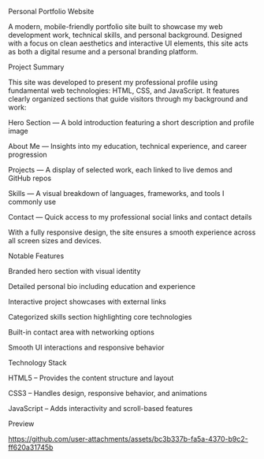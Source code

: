 Personal Portfolio Website

A modern, mobile-friendly portfolio site built to showcase my web development work, technical skills, and personal background. Designed with a focus on clean aesthetics and interactive UI elements, this site acts as both a digital resume and a personal branding platform.

Project Summary

This site was developed to present my professional profile using fundamental web technologies: HTML, CSS, and JavaScript. It features clearly organized sections that guide visitors through my background and work:

Hero Section — A bold introduction featuring a short description and profile image

About Me — Insights into my education, technical experience, and career progression

Projects — A display of selected work, each linked to live demos and GitHub repos

Skills — A visual breakdown of languages, frameworks, and tools I commonly use

Contact — Quick access to my professional social links and contact details

With a fully responsive design, the site ensures a smooth experience across all screen sizes and devices.

Notable Features

Branded hero section with visual identity

Detailed personal bio including education and experience

Interactive project showcases with external links

Categorized skills section highlighting core technologies

Built-in contact area with networking options

Smooth UI interactions and responsive behavior

Technology Stack

HTML5 – Provides the content structure and layout

CSS3 – Handles design, responsive behavior, and animations

JavaScript – Adds interactivity and scroll-based features

Preview



https://github.com/user-attachments/assets/bc3b337b-fa5a-4370-b9c2-ff620a31745b

